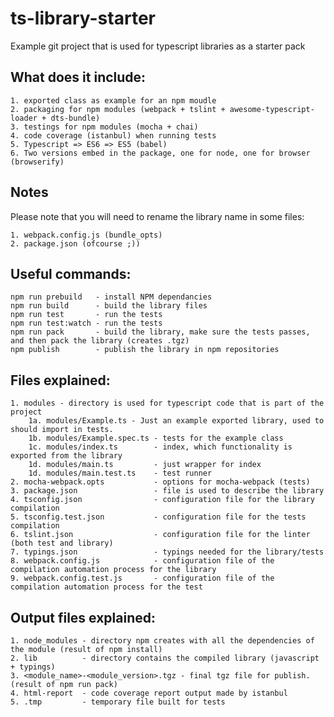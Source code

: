 # ts-library-starter

Example git project that is used for typescript libraries as a starter pack

What does it include:
----
    1. exported class as example for an npm moudle
    2. packaging for npm modules (webpack + tslint + awesome-typescript-loader + dts-bundle)
    3. testings for npm modules (mocha + chai)
    4. code coverage (istanbul) when running tests
    5. Typescript => ES6 => ES5 (babel)
    6. Two versions embed in the package, one for node, one for browser (browserify)

Notes
----
Please note that you will need to rename the library name in some files:

    1. webpack.config.js (bundle_opts)
    2. package.json (ofcourse ;))

Useful commands:
----
    npm run prebuild   - install NPM dependancies
    npm run build      - build the library files
    npm run test       - run the tests
    npm run test:watch - run the tests
    npm run pack       - build the library, make sure the tests passes, and then pack the library (creates .tgz)
    npm publish        - publish the library in npm repositories

Files explained:
----
    1. modules - directory is used for typescript code that is part of the project
        1a. modules/Example.ts - Just an example exported library, used to should import in tests.
        1b. modules/Example.spec.ts - tests for the example class
        1c. modules/index.ts        - index, which functionality is exported from the library
        1d. modules/main.ts         - just wrapper for index
        1d. modules/main.test.ts    - test runner
	2. mocha-webpack.opts			- options for mocha-webpack (tests)
    3. package.json                 - file is used to describe the library
    4. tsconfig.json                - configuration file for the library compilation
    5. tsconfig.test.json           - configuration file for the tests compilation
    6. tslint.json                  - configuration file for the linter (both test and library)
    7. typings.json                 - typings needed for the library/tests
    8. webpack.config.js            - configuration file of the compilation automation process for the library
    9. webpack.config.test.js       - configuration file of the compilation automation process for the test

Output files explained:
----
    1. node_modules - directory npm creates with all the dependencies of the module (result of npm install)
    2. lib          - directory contains the compiled library (javascript + typings)
    3. <module_name>-<module_version>.tgz - final tgz file for publish. (result of npm run pack)
    4. html-report  - code coverage report output made by istanbul
    5. .tmp         - temporary file built for tests
